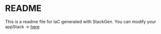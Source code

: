 # README
This is a readme file for IaC generated with StackGen.
You can modify your appStack -> [here](http://stage.dev.stackgen.com/appstacks/c3289eeb-729f-4788-b9e6-ac9677f02196)
